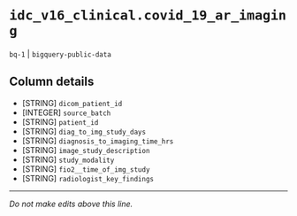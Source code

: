 # `idc_v16_clinical.covid_19_ar_imaging`
`bq-1` | `bigquery-public-data`

## Column details
* [STRING]    `dicom_patient_id`
* [INTEGER]   `source_batch`
* [STRING]    `patient_id`
* [STRING]    `diag_to_img_study_days`
* [STRING]    `diagnosis_to_imaging_time_hrs`
* [STRING]    `image_study_description`
* [STRING]    `study_modality`
* [STRING]    `fio2__time_of_img_study`
* [STRING]    `radiologist_key_findings`

-------------------------------------------------------------------------------
*Do not make edits above this line.*
